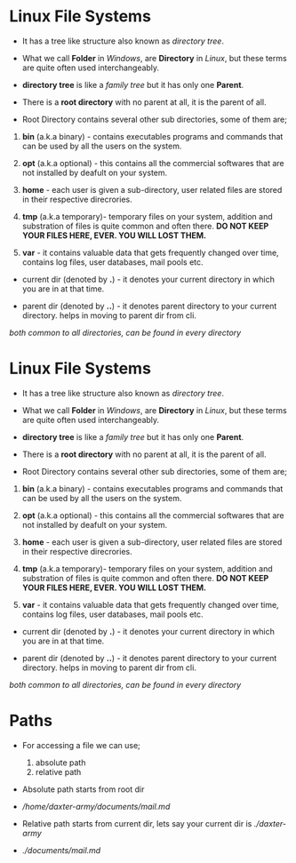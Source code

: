 # Linux File Systems

* It has a tree like structure also known as *directory tree*.

* What we call **Folder** in *Windows*, are **Directory** in *Linux*, but these terms are quite often used interchangeably.

* **directory tree** is like a *family tree* but it has only one **Parent**.

* There is a **root directory** with no parent at all, it is the parent of all.

* Root Directory contains several other sub directories, some of them are; 

1. **bin** (a.k.a binary) - contains executables programs and commands that can be used by all the users on the system.

2. **opt** (a.k.a optional) - this contains all the commercial softwares that are not installed by deafult on your system.

3. **home** - each user is given a sub-directory, user related files are stored in their respective direcrories.

4. **tmp** (a.k.a temporary)- temporary files on your system, addition and substration of files is quite common and often there. **DO NOT KEEP YOUR FILES HERE, EVER. YOU WILL LOST THEM.**

5. **var** - it contains valuable data that gets frequently changed over time, contains log files, user databases, mail pools etc.

* current dir (denoted by **.**) - it denotes your current directory in which you are in at that time.

* parent dir (denoted by **..**) - it denotes parent directory to your current directory. helps in moving to parent dir from cli.

*both common to all directories, can be found in every directory*

# Linux File Systems

* It has a tree like structure also known as *directory tree*.

* What we call **Folder** in *Windows*, are **Directory** in *Linux*, but these terms are quite often used interchangeably.

* **directory tree** is like a *family tree* but it has only one **Parent**.

* There is a **root directory** with no parent at all, it is the parent of all.

* Root Directory contains several other sub directories, some of them are; 

1. **bin** (a.k.a binary) - contains executables programs and commands that can be used by all the users on the system.

2. **opt** (a.k.a optional) - this contains all the commercial softwares that are not installed by deafult on your system.

3. **home** - each user is given a sub-directory, user related files are stored in their respective direcrories.

4. **tmp** (a.k.a temporary)- temporary files on your system, addition and substration of files is quite common and often there. **DO NOT KEEP YOUR FILES HERE, EVER. YOU WILL LOST THEM.**

5. **var** - it contains valuable data that gets frequently changed over time, contains log files, user databases, mail pools etc.

* current dir (denoted by **.**) - it denotes your current directory in which you are in at that time.

* parent dir (denoted by **..**) - it denotes parent directory to your current directory. helps in moving to parent dir from cli.

*both common to all directories, can be found in every directory*

# Paths

* For accessing a file we can use;
    1. absolute path
    2. relative path 

* Absolute path starts from root dir
* */home/daxter-army/documents/mail.md*

* Relative path starts from current dir, lets say your current dir is *./daxter-army*
* *./documents/mail.md*
